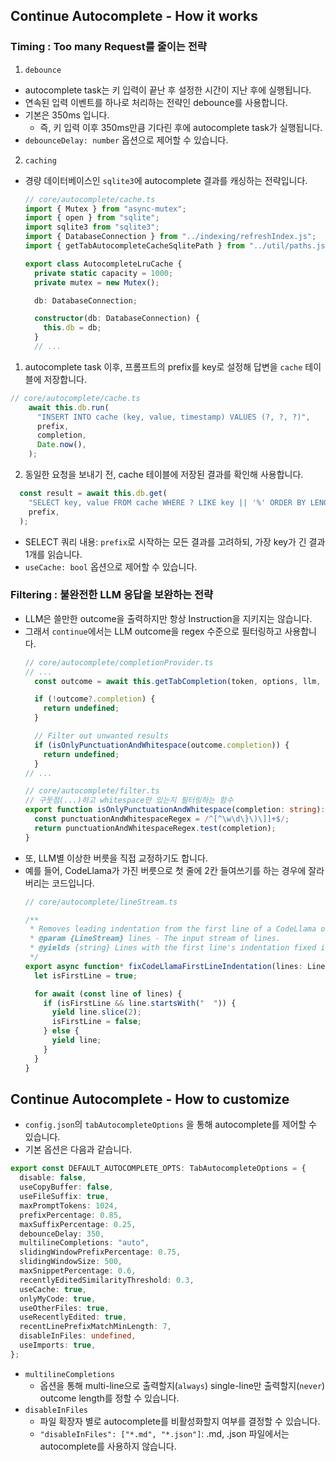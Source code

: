 <!-- [auto] how it works ~ how to customize -->

## Continue Autocomplete - How it works

### Timing : Too many Request를 줄이는 전략
1. `debounce`
  - autocomplete task는 키 입력이 끝난 후 설정한 시간이 지난 후에 실행됩니다.
  - 연속된 입력 이벤트를 하나로 처리하는 전략인 debounce를 사용합니다.
  - 기본은 350ms 입니다.
    - 즉, 키 입력 이후 350ms만큼 기다린 후에 autocomplete task가 실행됩니다.
  - `debounceDelay: number` 옵션으로 제어할 수 있습니다.
2. `caching`
  - 경량 데이터베이스인 `sqlite3`에 autocomplete 결과를 캐싱하는 전략입니다.
    ```ts
    // core/autocomplete/cache.ts
    import { Mutex } from "async-mutex";
    import { open } from "sqlite";
    import sqlite3 from "sqlite3";
    import { DatabaseConnection } from "../indexing/refreshIndex.js";
    import { getTabAutocompleteCacheSqlitePath } from "../util/paths.js";

    export class AutocompleteLruCache {
      private static capacity = 1000;
      private mutex = new Mutex();

      db: DatabaseConnection;

      constructor(db: DatabaseConnection) {
        this.db = db;
      }
      // ...
    ```
  1. autocomplete task 이후, 프롬프트의 prefix를 key로 설정해 답변을 `cache` 테이블에 저장합니다.
  ```ts
  // core/autocomplete/cache.ts
      await this.db.run(
        "INSERT INTO cache (key, value, timestamp) VALUES (?, ?, ?)",
        prefix,
        completion,
        Date.now(),
      );
  ```
  2. 동일한 요청을 보내기 전, cache 테이블에 저장된 결과를 확인해 사용합니다.
  ```ts
    const result = await this.db.get(
      "SELECT key, value FROM cache WHERE ? LIKE key || '%' ORDER BY LENGTH(key) DESC LIMIT 1",
      prefix,
    );
  ```
  - SELECT 쿼리 내용: `prefix`로 시작하는 모든 결과를 고려하되, 가장 key가 긴 결과 1개를 읽습니다.
  - `useCache: bool` 옵션으로 제어할 수 있습니다.

### Filtering : 불완전한 LLM 응답을 보완하는 전략
- LLM은 쓸만한 outcome을 출력하지만 항상 Instruction을 지키지는 않습니다.
- 그래서 `continue`에서는 LLM outcome을 regex 수준으로 필터링하고 사용합니다. 
    ```ts
    // core/autocomplete/completionProvider.ts
    // ...
      const outcome = await this.getTabCompletion(token, options, llm, input);

      if (!outcome?.completion) {
        return undefined;
      }

      // Filter out unwanted results
      if (isOnlyPunctuationAndWhitespace(outcome.completion)) {
        return undefined;
      }
    // ...
    ```
    ```ts
    // core/autocomplete/filter.ts
    // 구둣점(...)하고 whitespace만 있는지 필터링하는 함수
    export function isOnlyPunctuationAndWhitespace(completion: string): boolean {
      const punctuationAndWhitespaceRegex = /^[^\w\d\}\)\]]+$/;
      return punctuationAndWhitespaceRegex.test(completion);
    }
    ```
- 또, LLM별 이상한 버릇을 직접 교정하기도 합니다.
- 예를 들어, CodeLlama가 가진 버릇으로 첫 줄에 2칸 들여쓰기를 하는 경우에 잘라버리는 코드입니다.
    ```ts
    // core/autocomplete/lineStream.ts

    /**
     * Removes leading indentation from the first line of a CodeLlama output.
     * @param {LineStream} lines - The input stream of lines.
     * @yields {string} Lines with the first line's indentation fixed if necessary.
     */
    export async function* fixCodeLlamaFirstLineIndentation(lines: LineStream) {
      let isFirstLine = true;

      for await (const line of lines) {
        if (isFirstLine && line.startsWith("  ")) {
          yield line.slice(2);
          isFirstLine = false;
        } else {
          yield line;
        }
      }
    }
    ```

## Continue Autocomplete - How to customize
- `config.json`의 `tabAutocompleteOptions` 을 통해 autocomplete를 제어할 수 있습니다.
- 기본 옵션은 다음과 같습니다.
```ts
export const DEFAULT_AUTOCOMPLETE_OPTS: TabAutocompleteOptions = {
  disable: false,
  useCopyBuffer: false,
  useFileSuffix: true,
  maxPromptTokens: 1024,
  prefixPercentage: 0.85,
  maxSuffixPercentage: 0.25,
  debounceDelay: 350,
  multilineCompletions: "auto",
  slidingWindowPrefixPercentage: 0.75,
  slidingWindowSize: 500,
  maxSnippetPercentage: 0.6,
  recentlyEditedSimilarityThreshold: 0.3,
  useCache: true,
  onlyMyCode: true,
  useOtherFiles: true,
  useRecentlyEdited: true,
  recentLinePrefixMatchMinLength: 7,
  disableInFiles: undefined,
  useImports: true,
};
```
- `multilineCompletions` 
  - 옵션을 통해 multi-line으로 출력할지(`always`) single-line만 출력할지(`never`) outcome length를 정할 수 있습니다.
- `disableInFiles`
  -  파일 확장자 별로 autocomplete를 비활성화할지 여부를 결정할 수 있습니다.
  - `"disableInFiles": ["*.md", "*.json"]`: .md, .json 파일에서는 autocomplete를 사용하지 않습니다.
